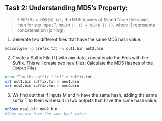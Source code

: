 ## Task 2: Understanding MD5’s Property:
> if `MD5(M) = MD5(N)`, i.e., the MD5 hashes of M and N are the same, then for any input T, `MD5(M || T) = MD5(N || T)`, where || represents concatenation (joining).

1.	Generate two different files that have the same MD5 hash value.
```bash
md5collgen -p prefix.txt -o out1.bin out2.bin
```

2.	Create a Suffix File (T) with any data, concatenate the Files with the Suffix. This will create two new files: Calculate the MD5 Hashes of the Output Files.
```bash
echo "I'm the suffix file!" > suffix.txt
cat out1.bin suffix.txt > new1.bin
cat out2.bin suffix.txt > new2.bin
```

3.	We find out that if inputs M and N have the same hash, adding the same suffix T to them will result in two outputs that have the same hash value.
```bash
md5sum new1.bin new2.bin
#they should have the same hash value
```
